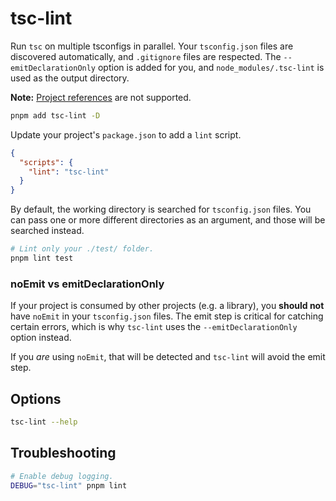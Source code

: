# tsc-lint

Run `tsc` on multiple tsconfigs in parallel. Your `tsconfig.json` files are discovered automatically, and `.gitignore` files are respected. The `--emitDeclarationOnly` option is added for you, and `node_modules/.tsc-lint` is used as the output directory.

**Note:** [Project references][1] are not supported.

```sh
pnpm add tsc-lint -D
```

Update your project's `package.json` to add a `lint` script.

```json
{
  "scripts": {
    "lint": "tsc-lint"
  }
}
```

By default, the working directory is searched for `tsconfig.json` files. You can pass one or more different directories as an argument, and those will be searched instead.

```sh
# Lint only your ./test/ folder.
pnpm lint test
```

### noEmit vs emitDeclarationOnly

If your project is consumed by other projects (e.g. a library), you **should not** have `noEmit` in your `tsconfig.json` files. The emit step is critical for catching certain errors, which is why `tsc-lint` uses the `--emitDeclarationOnly` option instead.

If you _are_ using `noEmit`, that will be detected and `tsc-lint` will avoid the emit step.

## Options

```sh
tsc-lint --help
```

## Troubleshooting

```sh
# Enable debug logging.
DEBUG="tsc-lint" pnpm lint
```

[1]: https://www.typescriptlang.org/docs/handbook/project-references.html
